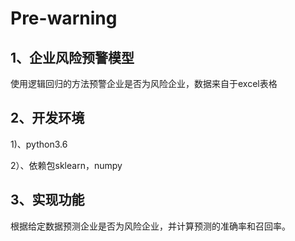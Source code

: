 #                                  Pre-warning
## 1、企业风险预警模型

使用逻辑回归的方法预警企业是否为风险企业，数据来自于excel表格

## 2、开发环境

1)、python3.6

2）、依赖包sklearn，numpy

## 3、实现功能

根据给定数据预测企业是否为风险企业，并计算预测的准确率和召回率。

